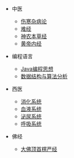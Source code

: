 - 中医

  - [伤寒杂病论](zhongyi/伤寒杂病论.md)
  - [难经](zhongyi/难经.md)
  - [神农本草经](zhongyi/神农本草经.md)
  - [黄帝内经](zhongyi/黄帝内经.md)

- 编程语言
  - [Java编程思想](bianchengyuyan/Java编程思想.md)
  - [数据结构与算法分析](bianchengyuyan/数据结构与算法分析.md)
- 西医
  - [消化系统](xiyi/消化系统.md)
  - [血液系统](xiyi/血液系统.md)
  - [泌尿系统](xiyi/泌尿系统.md)
  - [呼吸系统](xiyi/呼吸系统.md)

- 佛经
  - [大佛顶首楞严经](fojing/大佛顶首楞严经.md)